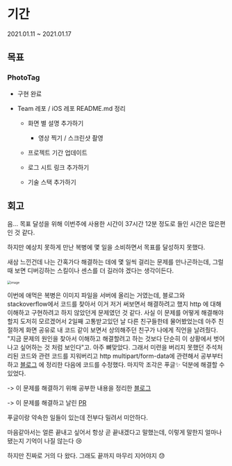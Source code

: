 # 기간
2021.01.11 ~ 2021.01.17



## 목표

### PhotoTag 

* 구현 완료

* Team 레포 / iOS 레포 README.md 정리

  * 화면 별 설명 추가하기
    * 영상 찍기 / 스크린샷 촬영
  * 프로젝트 기간 업데이트

  * 로그 시트 링크 추가하기
  * 기술 스택 추가하기



## 회고

음... 목표 달성을 위해 이번주에 사용한 시간이 37시간 12분 정도로 들인 시간은 많은편인 것 같다. 

 하지만 예상치 못하게 만난 복병에 몇 일을 소비하면서 목표를 달성하지 못했다. 

새삼 느낀건데 나는 간혹가다 해결하는 데에 몇 일씩 걸리는 문제를 만나곤하는데, 그럴 때 보면 디버깅하는 스킬이나 센스를 더 길러야 겠다는 생각이든다. 

<img src="https://user-images.githubusercontent.com/52783516/104847589-466a5300-5924-11eb-86b5-f5d1c91c1998.png" alt="image" style="zoom: 50%;" />

이번에 애먹은 복병은 이미지 파일을 서버에 올리는 거였는데, 블로그와 stackoverflow에서 코드를 찾아서 이거 저거 써보면서 해결하려고 했지 http 에 대해 이해하고 구현하려고 하지 않았던게 문제였던 것 같다. 사실 이 문제를 어떻게 해결해야할지 도저히 모르겠어서 2일째 고통받고있던 날 다른 친구들한테 물어봤었는데 아주 친절하게 화면 공유로 내 코드 같이 보면서 상의해주던 친구가 나에게 직언을 날려줬다. "지금 문제의 원인을 찾아서 이해하고 해결할려고 하는 것보다 단순히 이 상황에서 벗어나고 싶어하는 것 처럼 보인다"고. 아주 뼈맞았다. 그래서 미련을 버리지 못했던 주석처리된 코드와 관련 코드를 지워버리고 http multipart/form-data에 관련해서 공부부터 하고 [블로그](https://lena-chamna.netlify.app/post/uploading_array_of_images_using_multipart_form-data_in_swift/) 에 정리한 다음에 코드를 수정했다. 마지막 조각은 푸글✨ 덕분에 해결할 수 있었다. 

-> 이 문제를 해결하기 위해 공부한 내용을 정리한 [블로그](https://lena-chamna.netlify.app/post/uploading_array_of_images_using_multipart_form-data_in_swift/)

-> 이 문제를 해결하고 날린 [PR](https://github.com/SimLeeTag/photo-tag-iOS/pull/44) 

푸글이랑 약속한 일들이 있는데 전부다 밀려서 미안하다. 

마음같아서는 얼른 끝내고 싶어서 항상 곧 끝내겠다고 말했는데, 이렇게 말한지 얼마나됐는지 기억이 나질 않는다 😢

하지만 진짜로 거의 다 왔다. 그래도 끝까지 마무리 지어야지 😓